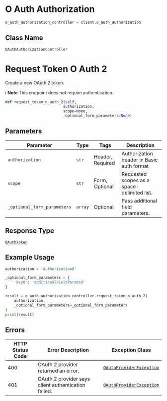 # O Auth Authorization

```python
o_auth_authorization_controller = client.o_auth_authorization
```

## Class Name

`OAuthAuthorizationController`


# Request Token O Auth 2

Create a new OAuth 2 token.

:information_source: **Note** This endpoint does not require authentication.

```python
def request_token_o_auth_2(self,
                          authorization,
                          scope=None,
                          _optional_form_parameters=None)
```

## Parameters

| Parameter | Type | Tags | Description |
|  --- | --- | --- | --- |
| `authorization` | `str` | Header, Required | Authorization header in Basic auth format |
| `scope` | `str` | Form, Optional | Requested scopes as a space-delimited list. |
| `_optional_form_parameters` | `array` | Optional | Pass additional field parameters. |

## Response Type

[`OAuthToken`](../../doc/models/o-auth-token.md)

## Example Usage

```python
authorization = 'Authorization8'

_optional_form_parameters = {
    'key0': 'additionalFieldParams9'
}

result = o_auth_authorization_controller.request_token_o_auth_2(
    authorization,
    _optional_form_parameters=_optional_form_parameters
)
print(result)
```

## Errors

| HTTP Status Code | Error Description | Exception Class |
|  --- | --- | --- |
| 400 | OAuth 2 provider returned an error. | [`OAuthProviderException`](../../doc/models/o-auth-provider-exception.md) |
| 401 | OAuth 2 provider says client authentication failed. | [`OAuthProviderException`](../../doc/models/o-auth-provider-exception.md) |

